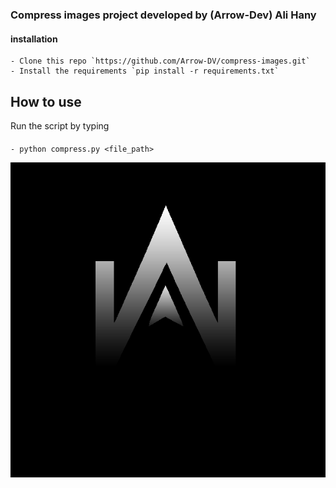 ### Compress images project developed by (Arrow-Dev) Ali Hany

#### installation
    - Clone this repo `https://github.com/Arrow-DV/compress-images.git`
    - Install the requirements `pip install -r requirements.txt`

## How to use
Run the script by typing 
    
####
    - python compress.py <file_path>

<img src = "arrow.png">
